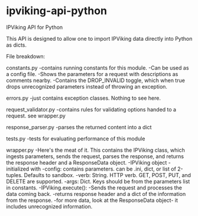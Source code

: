 ipviking-api-python
===================

IPViking API for Python

This API is designed to allow one to import IPViking data directly into Python as dicts.

File breakdown:

constants.py
-contains running constants for this module. 
 -Can be used as a config file. 
 -Shows the parameters for a request with descriptions as comments nearby. 
 -Contains the DROP_INVALID toggle, which when true drops unrecognized parameters instead of throwing an exception.

errors.py
-just contains exception classes. Nothing to see here.

request_validator.py
-contains rules for validating options handed to a request. see wrapper.py

response_parser.py
-parses the returned content into a dict

tests.py
-tests for evaluating performance of this module

wrapper.py
-Here's the meat of it. This contains the IPViking class, which ingests parameters, sends the request, parses the response, and returns the response header and a ResponseData object.
  -IPViking object
    -initialized with 
      -config: contains parameters. can be .ini, dict, or list of 2-tuples. Defaults to sandbox.
      -verb: String. HTTP verb. GET, POST, PUT, and DELETE are supported.
      -args: Dict. Keys should be from the parameters list in constants.
    -IPViking.execute():
      -Sends the request and processes the data coming back.
      -returns response header and a dict of the information from the response.
	-for more data, look at the ResponseData object- it includes unrecognized information.